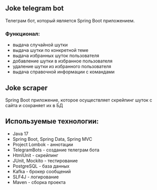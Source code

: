 ## **Joke telegram bot**

Телеграм бот, который является Spring Boot приложением.

### Функционал:

- выдача случайной шутки
- выдача шутки по конкретной теме
- выдача избранных шуток пользователя
- добавление шутки в избранное пользователя
- удаление шутки из избранного пользователя
- выдача справочной информации с командами

## **Joke scraper**

Spring Boot приложение, которое осуществляет скрейпинг шуток с сайта и сохраняет их в БД

## Используемые технологии:

* Java 17
* Spring Boot, Spring Data, Spring MVC
* Project Lombok - аннотации
* TelegramBots - создание телеграм бота
* HtmlUnit - скрейпинг
* JUnit, Mockito - тестирование
* PostgreSQL - база данных
* Kafka - брокер сообщений
* SLF4J - логирование
* Maven - сборка проекта